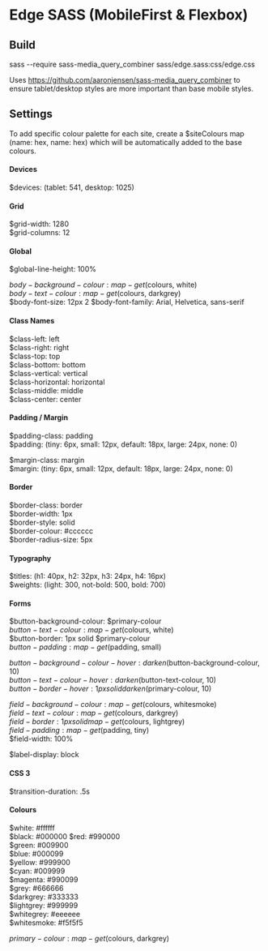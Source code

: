 # Edge SASS (MobileFirst &amp; Flexbox)

## Build
sass --require sass-media_query_combiner sass/edge.sass:css/edge.css  

Uses https://github.com/aaronjensen/sass-media_query_combiner to ensure tablet/desktop styles are more important than base mobile styles.

## Settings

To add specific colour palette for each site, create a $siteColours map (name: hex, name: hex) which will be automatically added to the base colours.

#### Devices
$devices: (tablet: 541, desktop: 1025)

#### Grid
$grid-width: 1280  
$grid-columns: 12

#### Global
$global-line-height: 100%

$body-background-colour: map-get($colours, white)  
$body-text-colour: map-get($colours, darkgrey)  
$body-font-size: 12px 2 
$body-font-family: Arial, Helvetica, sans-serif

#### Class Names
$class-left: left  
$class-right: right  
$class-top: top  
$class-bottom: bottom  
$class-vertical: vertical  
$class-horizontal: horizontal  
$class-middle: middle  
$class-center: center  

#### Padding / Margin
$padding-class: padding  
$padding: (tiny: 6px, small: 12px, default: 18px, large: 24px, none: 0)

$margin-class: margin  
$margin: (tiny: 6px, small: 12px, default: 18px, large: 24px, none: 0)

#### Border
$border-class: border  
$border-width: 1px  
$border-style: solid  
$border-colour: #cccccc  
$border-radius-size: 5px  

#### Typography
$titles: (h1: 40px, h2: 32px, h3: 24px, h4: 16px)  
$weights: (light: 300, not-bold: 500, bold: 700)

#### Forms
$button-background-colour: $primary-colour  
$button-text-colour: map-get($colours, white)  
$button-border: 1px solid $primary-colour  
$button-padding: map-get($padding, small)  

$button-background-colour-hover: darken($button-background-colour, 10)  
$button-text-colour-hover: darken($button-text-colour, 10)  
$button-border-hover: 1px solid darken($primary-colour, 10)  

$field-background-colour: map-get($colours, whitesmoke)  
$field-text-colour: map-get($colours, darkgrey)  
$field-border: 1px solid map-get($colours, lightgrey)  
$field-padding: map-get($padding, tiny)  
$field-width: 100%  

$label-display: block  

#### CSS 3
$transition-duration: .5s

#### Colours
$white: #ffffff  
$black: #000000 
$red: #990000  
$green: #009900  
$blue: #000099  
$yellow: #999900  
$cyan: #009999  
$magenta: #990099  
$grey: #666666  
$darkgrey: #333333  
$lightgrey: #999999  
$whitegrey: #eeeeee  
$whitesmoke: #f5f5f5  

$primary-colour: map-get($colours, darkgrey)  
